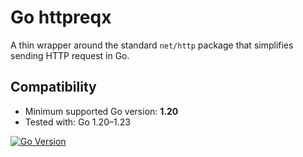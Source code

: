 # Go httpreqx

A thin wrapper around the standard `net/http` package that simplifies sending HTTP request in Go.

## Compatibility

- Minimum supported Go version: **1.20**
- Tested with: Go 1.20–1.23

[![Go Version](https://img.shields.io/badge/go-1.20%2B-brightgreen)](https://golang.org)